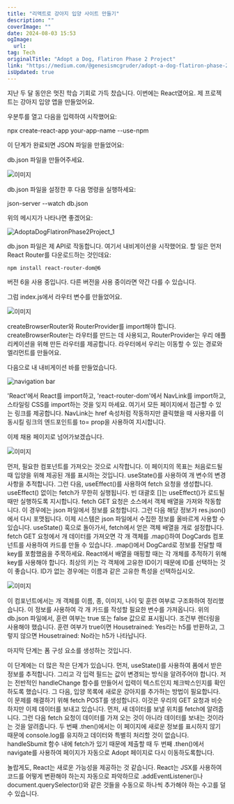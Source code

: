 ```yaml
---
title: "리액트로 강아지 입양 사이트 만들기"
description: ""
coverImage: ""
date: 2024-08-03 15:53
ogImage:
  url:
tag: Tech
originalTitle: "Adopt a Dog, Flatiron Phase 2 Project"
link: "https://medium.com/@genesismcgruder/adopt-a-dog-flatiron-phase-2-project-178328665141"
isUpdated: true
---
```


지난 두 달 동안은 멋진 학습 기회로 가득 찼습니다. 이번에는 React였어요. 제 프로젝트는 강아지 입양 앱을 만들었어요.

우분투를 열고 다음을 입력하여 시작했어요:

npx create-react-app your-app-name --use-npm

이 단계가 완료되면 JSON 파일을 만들었어요:

<!-- seedividend - 사각형 -->

<ins class="adsbygoogle"
     style="display:block"
     data-ad-client="ca-pub-4877378276818686"
     data-ad-slot="1898504329"
     data-ad-format="auto"
     data-full-width-responsive="true"></ins>

<script>
     (adsbygoogle = window.adsbygoogle || []).push({});
</script>

db.json 파일을 만들어주세요.

![이미지](/assets/img/AdoptaDogFlatironPhase2Project_0.png)

db.json 파일을 설정한 후 다음 명령을 실행하세요:

json-server --watch db.json

<!-- seedividend - 사각형 -->

<ins class="adsbygoogle"
     style="display:block"
     data-ad-client="ca-pub-4877378276818686"
     data-ad-slot="1898504329"
     data-ad-format="auto"
     data-full-width-responsive="true"></ins>

<script>
     (adsbygoogle = window.adsbygoogle || []).push({});
</script>

위의 메시지가 나타나면 좋겠어요:

![AdoptaDogFlatironPhase2Project_1](/assets/img/AdoptaDogFlatironPhase2Project_1.png)

db.json 파일은 제 API로 작동합니다. 여기서 내비게이션을 시작했어요. 할 일은 먼저 React Router를 다운로드하는 것인데요:

```bash
npm install react-router-dom@6
```

<!-- seedividend - 사각형 -->

<ins class="adsbygoogle"
     style="display:block"
     data-ad-client="ca-pub-4877378276818686"
     data-ad-slot="1898504329"
     data-ad-format="auto"
     data-full-width-responsive="true"></ins>

<script>
     (adsbygoogle = window.adsbygoogle || []).push({});
</script>

버전 6을 사용 중입니다. 다른 버전을 사용 중이라면 약간 다를 수 있습니다.

그럼 index.js에서 라우터 변수를 만들었어요.

![이미지](/assets/img/AdoptaDogFlatironPhase2Project_2.png)

createBrowserRouter와 RouterProvider를 import해야 합니다. createBrowserRouter는 라우터를 만드는 데 사용되고, RouterProvider는 우리 애플리케이션을 위해 만든 라우터를 제공합니다. 라우터에서 우리는 이동할 수 있는 경로와 엘리먼트를 만들어요.

<!-- seedividend - 사각형 -->

<ins class="adsbygoogle"
     style="display:block"
     data-ad-client="ca-pub-4877378276818686"
     data-ad-slot="1898504329"
     data-ad-format="auto"
     data-full-width-responsive="true"></ins>

<script>
     (adsbygoogle = window.adsbygoogle || []).push({});
</script>

다음으로 내 내비게이션 바를 만들었습니다.

![navigation bar](/assets/img/AdoptaDogFlatironPhase2Project_3.png)

'React'에서 React를 import하고, 'react-router-dom'에서 NavLink를 import하고, 스타일링 CSS를 import하는 것을 잊지 마세요. 여기서 모든 페이지에서 접근할 수 있는 링크를 제공합니다. NavLink는 href 속성처럼 작동하지만 클릭했을 때 사용자를 이동시킬 링크의 엔드포인트를 to= prop을 사용하여 지시합니다.

이제 채용 페이지로 넘어가보겠습니다.

<!-- seedividend - 사각형 -->

<ins class="adsbygoogle"
     style="display:block"
     data-ad-client="ca-pub-4877378276818686"
     data-ad-slot="1898504329"
     data-ad-format="auto"
     data-full-width-responsive="true"></ins>

<script>
     (adsbygoogle = window.adsbygoogle || []).push({});
</script>

![이미지](/assets/img/AdoptaDogFlatironPhase2Project_4.png)

먼저, 필요한 컴포넌트를 가져오는 것으로 시작합니다. 이 페이지의 목표는 처음로드될 때 입양을 위해 제공된 개를 표시하는 것입니다. useState()를 사용하여 개 변수의 변경 사항을 추적합니다. 그런 다음, useEffect()를 사용하여 fetch 요청을 생성합니다. useEffect() 없이는 fetch가 무한히 실행됩니다. 빈 대괄호 []는 useEffect()가 로드될 때만 실행하도록 지시합니다. fetch GET 요청은 소스에서 객체 배열을 가져와 작동합니다. 이 경우에는 json 파일에서 정보를 요청합니다. 그런 다음 해당 정보가 res.json()에서 다시 포맷됩니다. 이제 시스템은 json 파일에서 수집한 정보를 올바르게 사용할 수 있습니다. useState() 훅으로 돌아가서, fetch에서 얻은 객체 배열을 개로 설정합니다. fetch GET 요청에서 개 데이터를 가져오면 각 개 객체를 .map()하여 DogCards 컴포넌트를 사용하여 카드를 만들 수 있습니다. .map()에서 DogCard로 정보를 전달할 때 key를 포함했음을 주목하세요. React에서 배열을 매핑할 때는 각 개체를 추적하기 위해 key를 사용해야 합니다. 최상의 키는 각 객체에 고유한 ID이기 때문에 ID를 선택하는 것이 좋습니다. ID가 없는 경우에는 이름과 같은 고유한 특성을 선택하십시오.

![이미지](/assets/img/AdoptaDogFlatironPhase2Project_5.png)

이 컴포넌트에서는 개 객체를 이름, 종, 이미지, 나이 및 훈련 여부로 구조화하여 정리했습니다. 이 정보를 사용하여 각 개 카드를 작성할 필요한 변수를 가져옵니다. 위의 db.json 파일에서, 훈련 여부는 true 또는 false 값으로 표시됩니다. 조건부 렌더링을 사용해야 했습니다. 훈련 여부가 true이면 Housetrained: Yes라는 h5를 반환하고, 그렇지 않으면 Housetrained: No라는 h5가 나타납니다.

<!-- seedividend - 사각형 -->

<ins class="adsbygoogle"
     style="display:block"
     data-ad-client="ca-pub-4877378276818686"
     data-ad-slot="1898504329"
     data-ad-format="auto"
     data-full-width-responsive="true"></ins>

<script>
     (adsbygoogle = window.adsbygoogle || []).push({});
</script>

마지막 단계는 폼 구성 요소를 생성하는 것입니다.

이 단계에는 더 많은 작은 단계가 있습니다. 먼저, useState()를 사용하여 폼에서 받은 정보를 추적합니다. 그리고 각 입력 필드는 값이 변경되는 방식을 알려주어야 합니다. 저는 전반적인 handleChange 함수를 만들어서 입력이 텍스트인지 체크박스인지를 확인하도록 했습니다. 그 다음, 입양 목록에 새로운 강아지를 추가하는 방법이 필요합니다. 이 문제를 해결하기 위해 fetch POST를 생성합니다. 이것은 우리의 GET 요청과 비슷하지만 이제 데이터를 보내고 있습니다. 먼저, 새 데이터를 보낼 위치를 fetch에 알려줍니다. 그런 다음 fetch 요청이 데이터를 가져 오는 것이 아니라 데이터를 보내는 것이라는 것을 알려줍니다. 두 번째 .then()에서는 이 페이지에 새로운 정보를 표시하지 않기 때문에 console.log를 유지하고 데이터와 특별히 처리할 것이 없습니다. handleSbumit 함수 내에 fetch가 있기 때문에 제출할 때 두 번째 .then()에서 navigate를 사용하여 페이지가 자동으로 Adopt 페이지로 다시 이동하도록합니다.

놀랍게도, React는 새로운 가능성을 제공하는 것 같습니다. React는 JSX를 사용하여 코드를 어떻게 변환해야 하는지 자동으로 파악하므로 .addEventListener()나 document.querySelector()와 같은 것들을 수동으로 하나씩 추가해야 하는 수고를 덜 수 있습니다.
